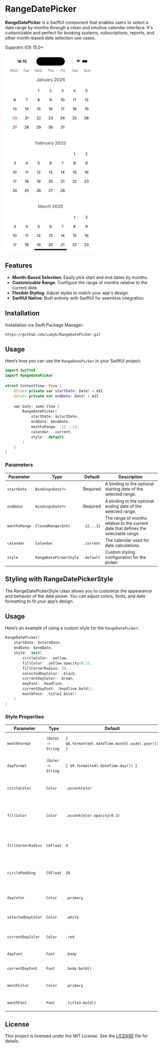 # RangeDatePicker

**RangeDatePicker** is a SwiftUI component that enables users to select a date range by months through a clean and intuitive calendar interface. It's customizable and perfect for booking systems, subscriptions, reports, and other month-based date selection use cases.

Suppotrs iOS 15.0+

![Demo](Demo/Demo.gif?raw=true)

## Features

- **Month-Based Selection**: Easily pick start and end dates by months.
- **Customizable Range**: Configure the range of months relative to the current date.
- **Flexible Styling**: Adjust styles to match your app's design.
- **SwiftUI Native**: Built entirely with SwiftUI for seamless integration.

## Installation

Installation via Swift Package Manager:

```url
https://github.com/Lumyk/RangeDatePicker.git
```

## Usage

Here’s how you can use the `RangeDatePicker` in your SwiftUI project:

```swift
import SwiftUI
import RangeDatePicker

struct ContentView: View {
    @State private var startDate: Date? = nil
    @State private var endDate: Date? = nil

    var body: some View {
        RangeDatePicker(
            startDate: $startDate,
            endDate: $endDate,
            monthsRange: -12...12,
            calendar: .current,
            style: .default
        )
    }
}
```

### Parameters

| Parameter     | Type                 | Default         | Description                                                                            |
|---------------|----------------------|-----------------|----------------------------------------------------------------------------------------|
| `startDate`   | `Binding<Date?>`     | Required        | A binding to the optional starting date of the selected range.                        |
| `endDate`     | `Binding<Date?>`     | Required        | A binding to the optional ending date of the selected range.                          |
| `monthsRange` | `ClosedRange<Int>`   | `-12...12`      | The range of months relative to the current date that defines the selectable range.   |
| `calendar`    | `Calendar`           | `.current`      | The calendar used for date calculations.                                              |
| `style`       | `RangeDatePickerStyle` | `.default`      | Custom styling configuration for the picker.                                          |

## Styling with RangeDatePickerStyle

The RangeDatePickerStyle class allows you to customize the appearance and behavior of the date picker. You can adjust colors, fonts, and date formatting to fit your app’s design.

## Usage

Here’s an example of using a custom style for the `RangeDatePicker`:
```swift
RangeDatePicker(
    startDate: $startDate,
    endDate: $endDate,
    style: .init(
        circleColor: .yellow,
        fillColor: .yellow.opacity(0.2),
        fillCornerRadius: 20,
        selectedDayColor: .black,
        currentDayColor: .brown,
        dayFont: .headline,
        currentDayFont: .headline.bold(),
        monthFont: .title2.bold()
    )
)
```

### Style Properties

| Parameter          | Type                 | Default                              | Description                                                                 |
|--------------------|----------------------|--------------------------------------|-----------------------------------------------------------------------------|
| `monthFormat`      | `(Date) -> String`  | `{ $0.formatted(.dateTime.month(.wide).year()) }` | A closure to format the displayed month.                                   |
| `dayFormat`        | `(Date) -> String`  | `{ $0.formatted(.dateTime.day()) }`  | A closure to format the displayed day.                                     |
| `circleColor`      | `Color`             | `.accentColor`                       | The color of the selection circle.                                         |
| `fillColor`        | `Color`             | `.accentColor.opacity(0.3)`          | The background fill color for the selected date range.                     |
| `fillCornerRadius` | `CGFloat`           | `4`                                  | The corner radius for the background fill.                                 |
| `circlePadding`    | `CGFloat`           | `10`                                 | The padding around the selection circle.                                   |
| `dayColor`         | `Color`             | `.primary`                           | The color of unselected days.                                              |
| `selectedDayColor` | `Color`             | `.white`                             | The color of selected days.                                                |
| `currentDayColor`  | `Color`             | `.red`                               | The color of the current day (today).                                      |
| `dayFont`          | `Font`              | `.body`                              | The font for days.                                                         |
| `currentDayFont`   | `Font`              | `.body.bold()`                       | The font for the current day.                                              |
| `monthColor`       | `Color`             | `.primary`                           | The color for month names.                                                 |
| `monthFont`        | `Font`              | `.title3.bold()`                     | The font for month names.                                                  |

## License

This project is licensed under the MIT License. See the [LICENSE](./LICENSE) file for details.
